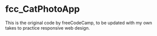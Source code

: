 # fcc_CatPhotoApp
This is the original code by freeCodeCamp, to be updated with my own takes to practice responsive web design.
